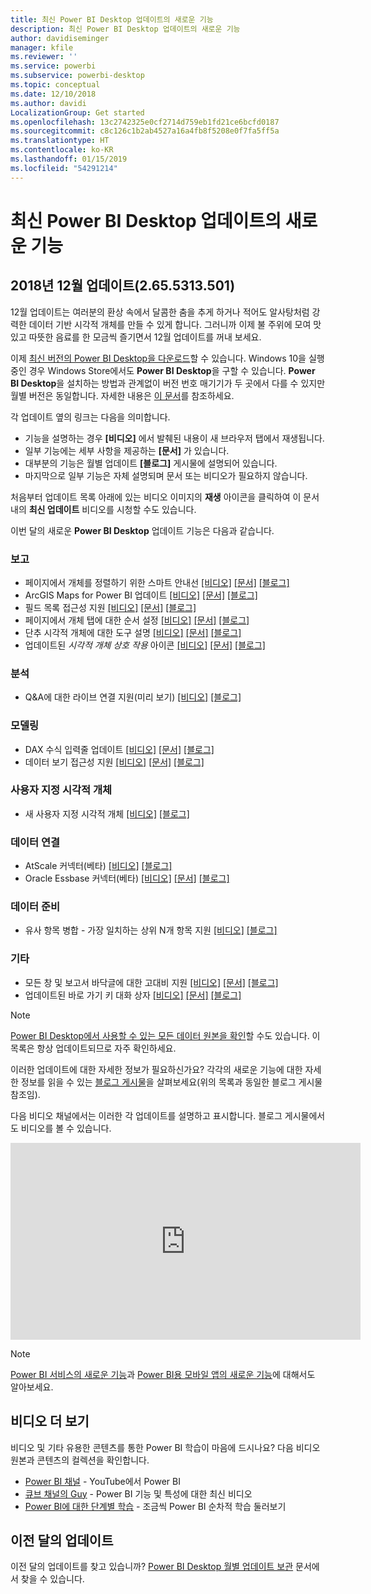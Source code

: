 ```yaml
---
title: 최신 Power BI Desktop 업데이트의 새로운 기능
description: 최신 Power BI Desktop 업데이트의 새로운 기능
author: davidiseminger
manager: kfile
ms.reviewer: ''
ms.service: powerbi
ms.subservice: powerbi-desktop
ms.topic: conceptual
ms.date: 12/10/2018
ms.author: davidi
LocalizationGroup: Get started
ms.openlocfilehash: 13c2742325e0cf2714d759eb1fd21ce6bcfd0187
ms.sourcegitcommit: c8c126c1b2ab4527a16a4fb8f5208e0f7fa5ff5a
ms.translationtype: HT
ms.contentlocale: ko-KR
ms.lasthandoff: 01/15/2019
ms.locfileid: "54291214"
---
```

# <a name="whats-new-in-the-latest-power-bi-desktop-update"></a>최신 Power BI Desktop 업데이트의 새로운 기능 

## <a name="december-2018-update-2655313501"></a>2018년 12월 업데이트(2.65.5313.501)

12월 업데이트는 여러분의 환상 속에서 달콤한 춤을 추게 하거나 적어도 알사탕처럼 강력한 데이터 기반 시각적 개체를 만들 수 있게 합니다. 그러니까 이제 불 주위에 모여 맛있고 따뜻한 음료를 한 모금씩 즐기면서 12월 업데이트를 꺼내 보세요. 

이제 [최신 버전의 Power BI Desktop을 다운로드](https://powerbi.microsoft.com/desktop)할 수 있습니다. Windows 10을 실행 중인 경우 Windows Store에서도 **Power BI Desktop**을 구할 수 있습니다. **Power BI Desktop**을 설치하는 방법과 관계없이 버전 번호 매기기가 두 곳에서 다를 수 있지만 월별 버전은 동일합니다. 자세한 내용은 [이 문서](desktop-get-the-desktop.md)를 참조하세요. 

각 업데이트 옆의 링크는 다음을 의미합니다.

* 기능을 설명하는 경우 **[비디오]** 에서 발췌된 내용이 새 브라우저 탭에서 재생됩니다.
* 일부 기능에는 세부 사항을 제공하는 **[문서]** 가 있습니다.
* 대부분의 기능은 월별 업데이트 **[블로그]** 게시물에 설명되어 있습니다.
* 마지막으로 일부 기능은 자체 설명되며 문서 또는 비디오가 필요하지 않습니다.

처음부터 업데이트 목록 아래에 있는 비디오 이미지의 **재생** 아이콘을 클릭하여 이 문서 내의 **최신 업데이트** 비디오를 시청할 수도 있습니다.

이번 달의 새로운 **Power BI Desktop** 업데이트 기능은 다음과 같습니다.

### <a name="reporting"></a>보고

* 페이지에서 개체를 정렬하기 위한 스마트 안내선 [[비디오]](https://youtu.be/AHNlkjRFdYI?t=11) [[문서]](power-bi-reports-filters-and-highlighting.md) [[블로그]](https://powerbi.microsoft.com/blog/power-bi-desktop-december-2018-feature-summary/#smartGuides) 
* ArcGIS Maps for Power BI 업데이트 [[비디오]](https://youtu.be/AHNlkjRFdYI?t=84) [[문서]](power-bi-visualization-arcgis.md) [[블로그]](https://powerbi.microsoft.com/blog/power-bi-desktop-december-2018-feature-summary/#arcGIS) 
* 필드 목록 접근성 지원 [[비디오]](https://youtu.be/AHNlkjRFdYI?t=464) [[문서]](desktop-report-view.md#copy-and-paste-between-reports) [[블로그]](https://powerbi.microsoft.com/blog/power-bi-desktop-december-2018-feature-summary/#fieldList)
* 페이지에서 개체 탭에 대한 순서 설정 [[비디오]](https://youtu.be/AHNlkjRFdYI?t=643) [[문서]](power-bi-reports-filters-and-highlighting.md) [[블로그]](https://powerbi.microsoft.com/blog/power-bi-desktop-december-2018-feature-summary/#tabOrder)
* 단추 시각적 개체에 대한 도구 설명 [[비디오]](https://youtu.be/AHNlkjRFdYI?t=884) [[문서]](desktop-accessibility.md) [[블로그]](https://powerbi.microsoft.com/blog/power-bi-desktop-december-2018-feature-summary/#tooltips)
* 업데이트된 *시각적 개체 상호 작용* 아이콘 [[비디오]](https://youtu.be/AHNlkjRFdYI?t=974) [[문서]](desktop-accessibility.md) [[블로그]](https://powerbi.microsoft.com/blog/power-bi-desktop-december-2018-feature-summary/#icons)



### <a name="analytics"></a>분석

* Q&A에 대한 라이브 연결 지원(미리 보기) [[비디오]](https://youtu.be/AHNlkjRFdYI?t=1037) [[블로그]](https://powerbi.microsoft.com/blog/power-bi-desktop-december-2018-feature-summary/#liveConnectQA) 


### <a name="modeling"></a>모델링

* DAX 수식 입력줄 업데이트 [[비디오]](https://youtu.be/AHNlkjRFdYI?t=1132) [[문서]](desktop-modeling-view.md) [[블로그]](https://powerbi.microsoft.com/blog/power-bi-desktop-december-2018-feature-summary/#daxFormulaBar) 
* 데이터 보기 접근성 지원 [[비디오]](https://youtu.be/AHNlkjRFdYI?t=1253) [[문서]](desktop-composite-models.md) [[블로그]](https://powerbi.microsoft.com/blog/power-bi-desktop-december-2018-feature-summary/#dataView) 


### <a name="custom-visuals"></a>사용자 지정 시각적 개체

* 새 사용자 지정 시각적 개체 [[비디오]](https://youtu.be/AHNlkjRFdYI?t=1370) [[블로그]](https://powerbi.microsoft.com/blog/power-bi-desktop-december-2018-feature-summary/#customVisuals) 

### <a name="data-connectivity"></a>데이터 연결

* AtScale 커넥터(베타) [[비디오]](https://youtu.be/AHNlkjRFdYI?t=1449) [[블로그]](https://powerbi.microsoft.com/blog/power-bi-desktop-december-2018-feature-summary/#atScale) 
* Oracle Essbase 커넥터(베타) [[비디오]](https://youtu.be/AHNlkjRFdYI?t=1449) [[문서]](desktop-connect-pdf.md) [[블로그]](https://powerbi.microsoft.com/blog/power-bi-desktop-december-2018-feature-summary/#essbase) 


### <a name="data-preparation"></a>데이터 준비

* 유사 항목 병합 - 가장 일치하는 상위 N개 항목 지원 [[비디오]](https://youtu.be/AHNlkjRFdYI?t=1480) [[블로그]](https://powerbi.microsoft.com/blog/power-bi-desktop-december-2018-feature-summary/#fuzzyMerge) 


### <a name="other"></a>기타
* 모든 창 및 보고서 바닥글에 대한 고대비 지원 [[비디오]](https://youtu.be/AHNlkjRFdYI?t=1631) [[문서]](desktop-connect-pdf.md) [[블로그]](https://powerbi.microsoft.com/blog/power-bi-desktop-december-2018-feature-summary/#highContrast) 
* 업데이트된 바로 가기 키 대화 상자 [[비디오]](https://youtu.be/AHNlkjRFdYI?t=1654) [[문서]](desktop-accessibility.md) [[블로그]](https://powerbi.microsoft.com/blog/power-bi-desktop-december-2018-feature-summary/#keyboardShortcuts) 



> [!NOTE]
> [Power BI Desktop에서 사용할 수 있는 모든 데이터 원본을 확인](desktop-data-sources.md)할 수도 있습니다. 이 목록은 항상 업데이트되므로 자주 확인하세요.

이러한 업데이트에 대한 자세한 정보가 필요하신가요? 각각의 새로운 기능에 대한 자세한 정보를 읽을 수 있는 [블로그 게시물](https://powerbi.microsoft.com/blog/power-bi-desktop-december-2018-feature-summary)을 살펴보세요(위의 목록과 동일한 블로그 게시물 참조임).


다음 비디오 채널에서는 이러한 각 업데이트를 설명하고 표시합니다. 블로그 게시물에서도 비디오를 볼 수 있습니다.

<iframe width="560" height="315" src="https://www.youtube.com/embed/AHNlkjRFdYI" frameborder="0" allow="accelerometer; autoplay; encrypted-media; gyroscope; picture-in-picture" allowfullscreen></iframe>

> [!NOTE]
> [Power BI 서비스의 새로운 기능](service-whats-new.md)과 [Power BI용 모바일 앱의 새로운 기능](consumer/mobile/mobile-whats-new-in-the-mobile-apps.md)에 대해서도 알아보세요.

## <a name="more-videos"></a>비디오 더 보기

비디오 및 기타 유용한 콘텐츠를 통한 Power BI 학습이 마음에 드시나요? 다음 비디오 원본과 콘텐츠의 컬렉션을 확인합니다.

-   [Power BI 채널](https://www.youtube.com/user/mspowerbi) - YouTube에서 Power BI
-   [큐브 채널의 Guy](https://www.youtube.com/channel/UCFp1vaKzpfvoGai0vE5VJ0w) - Power BI 기능 및 특성에 대한 최신 비디오
-   [Power BI에 대한 단계별 학습](https://powerbi.microsoft.com/guided-learning/) - 조금씩 Power BI 순차적 학습 둘러보기

## <a name="previous-months-updates"></a>이전 달의 업데이트

이전 달의 업데이트를 찾고 있습니까? [Power BI Desktop 월별 업데이트 보관](desktop-latest-update-archive.md) 문서에서 찾을 수 있습니다.
